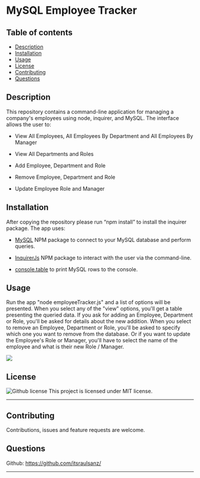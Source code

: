 # MySQL Employee Tracker

## Table of contents

- [Description](#description)
- [Installation](#installation)
- [Usage](#usage)
- [License](#license)
- [Contributing](#contributing)
- [Questions](#questions)

## Description

This repository contains a command-line application for managing a company's employees using node, inquirer, and MySQL. The interface allows the user to:

- View All Employees, All Employees By Department and All Employees By Manager

- View All Departments and Roles

- Add Employee, Department and Role

- Remove Employee, Department and Role

- Update Employee Role and Manager

## Installation

After copying the repository please run “npm install” to install the inquirer package.
The app uses:

- [MySQL](https://www.npmjs.com/package/mysql) NPM package to connect to your MySQL database and perform queries.

- [InquirerJs](https://www.npmjs.com/package/inquirer/v/0.2.3) NPM package to interact with the user via the command-line.

- [console.table](https://www.npmjs.com/package/console.table) to print MySQL rows to the console.


## Usage

Run the app "node employeeTracker.js" and a list of options will be presented. When you select any of the "view" options, you'll get a table presenting the queried data. If you ask for adding an Employee, Department or Role, you'll be asked for details about the new addition. When you select to remove an Employee, Department or Role, you'll be asked to specify which one you want to remove from the database. Or if you want to update the Employee's Role or Manager, you'll have to select the name of the employee and what is their new Role / Manager.

<img src="./assets/demo.gif">

## License

![Github license](https://img.shields.io/badge/license-MIT-blue.svg)
This project is licensed under MIT license.

---

## Contributing

Contributions, issues and feature requests are welcome.

## Questions

Github: <a href="https://github.com/itsraulsanz/">https://github.com/itsraulsanz/</a><br />


---